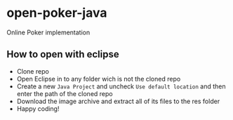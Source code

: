 # open-poker-java
Online Poker implementation

## How to open with eclipse
- Clone repo
- Open Eclipse in to any folder wich is not the cloned repo
- Create a new `Java Project` and uncheck `Use default location` and then enter the path of the cloned repo
- Download the image archive and extract all of its files to the res folder
- Happy coding!
